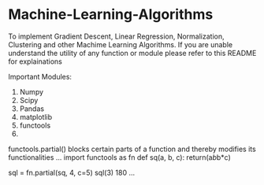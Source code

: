 # Machine-Learning-Algorithms
To implement Gradient Descent, Linear Regression, Normalization, Clustering and other Machime Learning Algorithms. 
If you are unable understand the utility of any function or module please refer to this README for explainations

Important Modules:
1. Numpy
2. Scipy
3. Pandas
4. matplotlib
5. functools
6. 

functools.partial() blocks certain parts of a function and thereby modifies its functionalities
...
 import functools as fn
 def sq(a, b, c):
 return(a*b*b*c)

 sql = fn.partial(sq, 4, c=5)
 sql(3)
180
...
